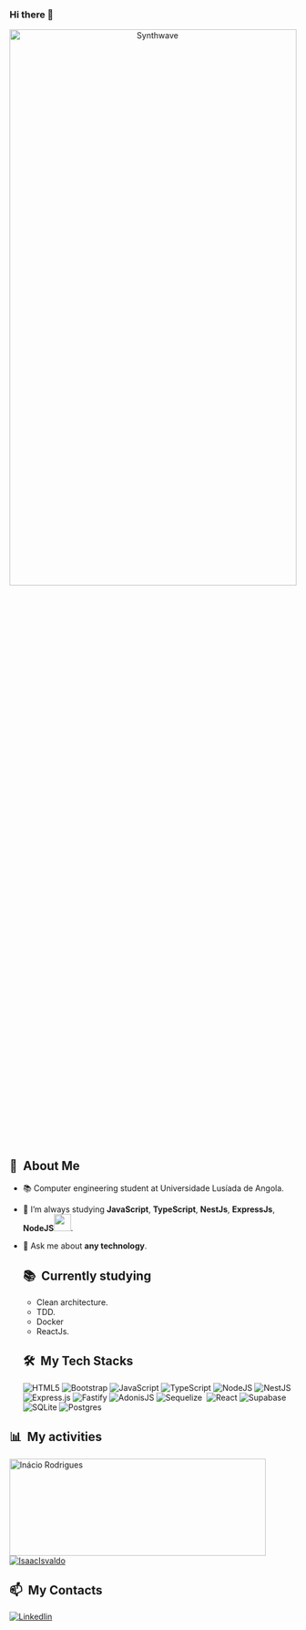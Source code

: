 ### Hi there 👋

<!--
**InacioRodrigues/inaciorodrigues** is a ✨ _special_ ✨ repository because its `README.md` (this file) appears on your GitHub profile.

Here are some ideas to get you started:

- 🔭 I’m currently working on  Nodejs(NestJs, ExpressJs and AdonisJs)...
- 🌱 I’m currently learning ...
- 👯 I’m looking to collaborate on ...
- 🤔 I’m looking for help with ...
- 💬 Ask me about ...
- 📫 How to reach me: ...
- 😄 Pronouns: ...
- ⚡ Fun fact: ...
-->

<p align="center"><img src="https://thumbs.gfycat.com/GoodnaturedFondGaur-size_restricted.gif" alt="Synthwave" height="50%" width="100%"></p>


  ## 🧭 &nbsp;About Me

   - 📚 Computer engineering student at Universidade Lusíada de Angola.
  <!-- - 🔭 I'm currently working on <a href="#">MyJob</a> -->
  - 🌱  I’m always studying **JavaScript**, **TypeScript**, **NestJs**,  **ExpressJs**, **NodeJS**<img src="https://media.giphy.com/media/WUlplcMpOCEmTGBtBW/giphy.gif" width="30">.
- 💬 Ask me about **any technology**.
  <br>

  <div>

  ## 📚 &nbsp;Currently studying

  - Clean architecture.
  - TDD.
  - Docker
  - ReactJs.
 
  </div>

  <div>

  ## 🛠️ &nbsp;My Tech Stacks
  ![HTML5](https://img.shields.io/badge/html5-%23E34F26.svg?style=for-the-badge&logo=html5&logoColor=white)
  ![Bootstrap](https://img.shields.io/badge/bootstrap-%238511FA.svg?style=for-the-badge&logo=bootstrap&logoColor=white)
  ![JavaScript](https://img.shields.io/badge/javascript-%23323330.svg?style=for-the-badge&logo=javascript&logoColor=%23F7DF1E)
  ![TypeScript](https://img.shields.io/badge/typescript-%23007ACC.svg?style=for-the-badge&logo=typescript&logoColor=white)
  ![NodeJS](https://img.shields.io/badge/node.js-6DA55F?style=for-the-badge&logo=node.js&logoColor=white)
  ![NestJS](https://img.shields.io/badge/nestjs-%23E0234E.svg?style=for-the-badge&logo=nestjs&logoColor=white)
  ![Express.js](https://img.shields.io/badge/express.js-%23404d59.svg?style=for-the-badge&logo=express&logoColor=%2361DAFB)
  ![Fastify](https://img.shields.io/badge/fastify-%23000000.svg?style=for-the-badge&logo=fastify&logoColor=white)
  ![AdonisJS](https://img.shields.io/badge/adonisjs-%23220052.svg?style=for-the-badge&logo=adonisjs&logoColor=white)
  ![Sequelize](https://img.shields.io/badge/Sequelize-52B0E7?style=for-the-badge&logo=Sequelize&logoColor=white)&nbsp;
  ![React](https://img.shields.io/badge/react-%2320232a.svg?style=for-the-badge&logo=react&logoColor=%2361DAFB)
  ![Supabase](https://img.shields.io/badge/Supabase-3ECF8E?style=for-the-badge&logo=supabase&logoColor=white)
  ![SQLite](https://img.shields.io/badge/sqlite-%2307405e.svg?style=for-the-badge&logo=sqlite&logoColor=white)
  ![Postgres](https://img.shields.io/badge/postgres-%23316192.svg?style=for-the-badge&logo=postgresql&logoColor=white)
</div>


<div>

  ## 📊 &nbsp;My activities
  <a href="https://github.com/InacioRodrigues">
    <img width=450 height=170 align="center" alt="Inácio Rodrigues" src="https://github-readme-stats.vercel.app/api?username=Inácio Rodrigues&theme=midnight-purple&show_icons=true&bg_color=0D1117&hide_border=true&count_private=true" />
  </a>
  <a href="https://github.com/InacioRodrigues">
    <img align="center" alt="IsaacIsvaldo" src="https://github-readme-stats.vercel.app/api/top-langs/?username=InácioRodrigues&theme=midnight-purple&layout=compact&bg_color=0D1117&hide_border=true&count_private=true" />
  </a>
</div>

 ## 📫 &nbsp;My Contacts
  [![Linkedlin](https://img.shields.io/badge/LinkedIn-0077B5?style=for-the-badge&logo=linkedin&logoColor=white)](https://www.linkedin.com/in/in%C3%A1cio-rodrigues-ab1724212?lipi=urn%3Ali%3Apage%3Ad_flagship3_profile_view_base_contact_details%3BcBWpRX7pT6KQCa27HMBldg%3D%3D/)



